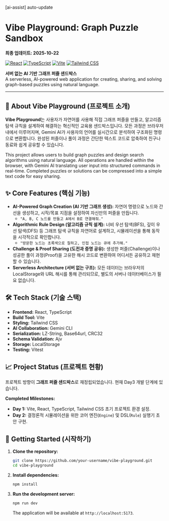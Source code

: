 [ai-assist] auto-update
# Vibe Playground: Graph Puzzle Sandbox

**최종 업데이트: 2025-10-22**

[![React](https://img.shields.io/badge/React-18-blue?logo=react)](https://react.dev/)
[![TypeScript](https://img.shields.io/badge/TypeScript-5-blue?logo=typescript)](https://www.typescriptlang.org/)
[![Vite](https://img.shields.io/badge/Vite-5-purple?logo=vite)](https://vitejs.dev/)
[![Tailwind CSS](https://img.shields.io/badge/Tailwind_CSS-3-blue?logo=tailwindcss)](https://tailwindcss.com/)

**서버 없는 AI 기반 그래프 퍼즐 샌드박스**
<br>
A serverless, AI-powered web application for creating, sharing, and solving graph-based puzzles using natural language.

---

## 🚀 About Vibe Playground (프로젝트 소개)

**Vibe Playground**는 사용자가 자연어를 사용해 직접 그래프 퍼즐을 만들고, 알고리즘 탐색 규칙을 설계하여 해결하는 혁신적인 교육용 샌드박스입니다. 모든 과정은 브라우저 내에서 이루어지며, Gemini AI가 사용자의 언어를 실시간으로 분석하여 구조화된 명령으로 변환합니다. 완성된 퍼즐이나 풀이 과정은 간단한 텍스트 코드로 압축하여 친구나 동료와 쉽게 공유할 수 있습니다.

This project allows users to build graph puzzles and design search algorithms using natural language. All operations are handled within the browser, with Gemini AI translating user input into structured commands in real-time. Completed puzzles or solutions can be compressed into a simple text code for easy sharing.

## ✨ Core Features (핵심 기능)

-   **AI-Powered Graph Creation (AI 기반 그래프 생성):** 자연어 명령으로 노드와 간선을 생성하고, 시작/목표 지점을 설정하여 자신만의 퍼즐을 만듭니다.
    -   `"A, B, C 노드를 만들고 A에서 B로 연결해줘."`
-   **Algorithmic Rule Design (알고리즘 규칙 설계):** 너비 우선 탐색(BFS), 깊이 우선 탐색(DFS) 등 그래프 탐색 규칙을 자연어로 설계하고, 시뮬레이션을 통해 동작을 시각적으로 확인합니다.
    -   `"방문한 노드는 초록색으로 칠하고, 인접 노드는 큐에 추가해."`
-   **Challenge & Proof Sharing (도전과 증명 공유):** 생성한 퍼즐(Challenge)이나 성공한 풀이 과정(Proof)을 고유한 해시 코드로 변환하여 어디서든 공유하고 재현할 수 있습니다.
-   **Serverless Architecture (서버 없는 구조):** 모든 데이터는 브라우저의 LocalStorage와 URL 해시를 통해 관리되므로, 별도의 서버나 데이터베이스가 필요 없습니다.

## 🛠️ Tech Stack (기술 스택)

-   **Frontend:** React, TypeScript
-   **Build Tool:** Vite
-   **Styling:** Tailwind CSS
-   **AI Collaboration:** Gemini CLI
-   **Serialization:** LZ-String, Base64url, CRC32
-   **Schema Validation:** Ajv
-   **Storage:** LocalStorage
-   **Testing:** Vitest

## 📈 Project Status (프로젝트 현황)

프로젝트 방향이 **그래프 퍼즐 샌드박스**로 재정립되었습니다. 현재 Day3 개발 단계에 있습니다.

**Completed Milestones:**
-   **Day 1:** Vite, React, TypeScript, Tailwind CSS 초기 프로젝트 환경 설정.
-   **Day 2:** 결정론적 시뮬레이션을 위한 코어 엔진(`Engine`) 및 DSL(`Rule`) 실행기 초안 구현.

## 🚀 Getting Started (시작하기)

1.  **Clone the repository:**
    ```sh
    git clone https://github.com/your-username/vibe-playground.git
    cd vibe-playground
    ```

2.  **Install dependencies:**
    ```sh
    npm install
    ```

3.  **Run the development server:**
    ```sh
    npm run dev
    ```
    The application will be available at `http://localhost:5173`.
